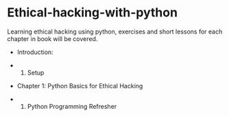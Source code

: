 # Ethical-hacking-with-python
Learning ethical hacking using python, exercises and short lessons for each chapter in book will be covered.

- Introduction:
- 1. Setup

- Chapter 1: Python Basics for Ethical Hacking
- 1. Python Programming Refresher
